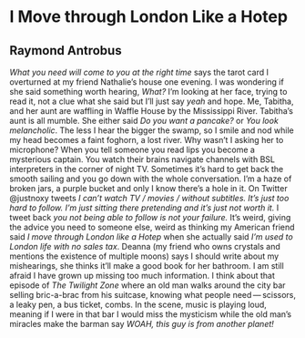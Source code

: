 # I Move through London Like a Hotep
## Raymond Antrobus
_What you need will come to you at the right time_ says the tarot card I
overturned at my friend Nathalie’s house one evening. I was wondering if she
said something worth hearing, _What?_ I’m looking at her face, trying to read
it, not a clue what she said but I’ll just say _yeah_ and hope. Me, Tabitha,
and her aunt are waffling in Waffle House by the Mississippi River. Tabitha’s
aunt is all mumble. She either said _Do you want a pancake?_ or _You look
melancholic_. The less I hear the bigger the swamp, so I smile and nod while
my head becomes a faint foghorn, a lost river. Why wasn’t I asking her to
microphone? When you tell someone you read lips you become a mysterious
captain. You watch their brains navigate channels with BSL interpreters in the
corner of night TV. Sometimes it’s hard to get back the smooth sailing and you
go down with the whole conversation. I’m a haze of broken jars, a purple
bucket and only I know there’s a hole in it. On Twitter @justnoxy tweets _I
can’t watch_ _TV_ _/ movies / without subtitles. It’s just too hard to follow.
I’m just sitting there pretending and it’s just not worth it._ I tweet back
_you not being able to follow is not your failure._ It’s weird, giving the
advice you need to someone else, weird as thinking my American friend said _I
move through London like a Hotep_ when she actually said _I’m used to London
life with no sales tax_. Deanna (my friend who owns crystals and mentions the
existence of multiple moons) says I should write about my mishearings, she
thinks it’ll make a good book for her bathroom. I am still afraid I have grown
up missing too much information. I think about that episode of _The Twilight
Zone_ where an old man walks around the city bar selling bric-a-brac from his
suitcase, knowing what people need — scissors, a leaky pen, a bus ticket,
combs. In the scene, music is playing loud, meaning if I were in that bar I
would miss the mysticism while the old man’s miracles make the barman say
_WOAH, this guy is from another planet!_